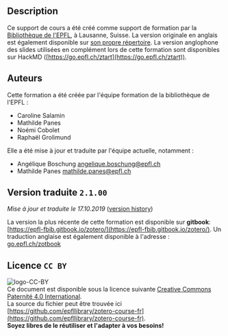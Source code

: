 ## Description
Ce support de cours a été créé comme support de formation par la [Bibliothèque de l'EPFL](https://www.epfl.ch/campus/library/fr/bibliotheque/), à Lausanne, Suisse. La version originale en anglais est également disponible sur [son propre répertoire](https://github.com/epfllibrary/zotero-course).  La version anglophone des slides utilisées en complément lors de cette formation sont disponibles sur HackMD ([https://go.epfl.ch/ztart](https://go.epfl.ch/ztart)).

## Auteurs

Cette formation a été créée par l'équipe formation de la bibliothèque de l'EPFL :   
+ Caroline Salamin
+ Mathilde Panes
+ Noémi Cobolet
+ Raphaël Grolimund

Elle a été mise à jour et traduite par l'équipe actuelle, notamment : 

+ Angélique Boschung [angelique.boschung@epfl.ch](mailto:angelique.boschung@epfl.ch)
+ Mathilde Panes [mathilde.panes@epfl.ch](mailto:mathilde.panes@epfl.ch)  

## Version traduite `2.1.00`

*Mise à jour et traduite le 17.10.2019* ([version history](X-references.md))

La version la plus récente de cette formation est disponible sur **gitbook**: [https://epfl-fbib.gitbook.io/zotero/](https://epfl-fbib.gitbook.io/zotero/).
Un traduction anglaise est également disponible à l'adresse : [go.epfl.ch/zotbook](https://go.epfl.ch/zotbook)


## Licence `CC BY`
![logo-CC-BY](img/cc-by.svg)   
Ce document est disponible sous la licence suivante  [Creative Commons Paternité 4.0 International](http://creativecommons.org/licenses/by/4.0/deed.fr).   
La source du fichier peut être trouvée ici [https://github.com/epfllibrary/zotero-course-fr](https://github.com/epfllibrary/zotero-course-fr).   
**Soyez libres de le réutiliser et l'adapter à vos besoins!**   
